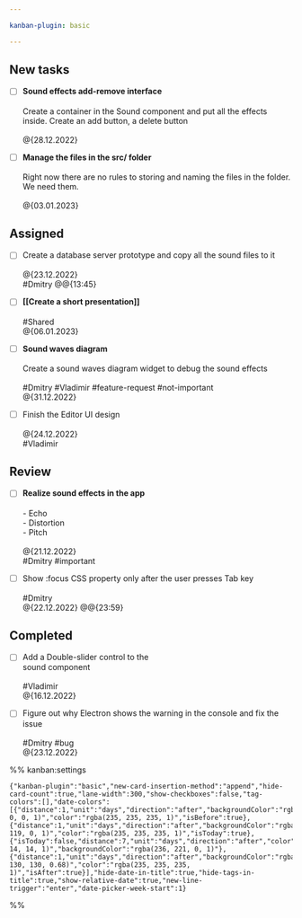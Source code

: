 ```yaml
---

kanban-plugin: basic

---
```


## New tasks

- [ ] **Sound effects add-remove interface**<br><br>Create a container in the Sound component and put all the effects inside. Create an add button, a delete button<br><br>@{28.12.2022}
- [ ] **Manage the files in the src/ folder**<br><br>Right now there are no rules to storing and naming the files in the folder. We need them.<br><br>@{03.01.2023}


## Assigned

- [ ] Create a database server prototype and copy all the sound files to it<br><br>@{23.12.2022}<br>#Dmitry @@{13:45}
- [ ] **[[Create a short presentation]]**<br><br>#Shared <br>@{06.01.2023}
- [ ] **Sound waves diagram**<br><br>Create a sound waves diagram widget to debug the sound effects<br><br>#Dmitry #Vladimir #feature-request #not-important <br>@{31.12.2022}
- [ ] Finish the Editor UI design<br><br>@{24.12.2022}<br>#Vladimir


## Review

- [ ] **Realize sound effects in the app**<br><br>- Echo<br>- Distortion<br>- Pitch<br><br>@{21.12.2022}<br>#Dmitry #important
- [ ] Show :focus CSS property only after the user presses Tab key<br><br>#Dmitry <br>@{22.12.2022} @@{23:59}


## Completed

- [ ] Add a Double-slider control to the <br>sound component<br><br>#Vladimir <br>@{16.12.2022}
- [ ] Figure out why Electron shows the warning in the console and fix the issue<br><br>#Dmitry #bug <br>@{23.12.2022}




%% kanban:settings
```
{"kanban-plugin":"basic","new-card-insertion-method":"append","hide-card-count":true,"lane-width":300,"show-checkboxes":false,"tag-colors":[],"date-colors":[{"distance":1,"unit":"days","direction":"after","backgroundColor":"rgba(248, 0, 0, 1)","color":"rgba(235, 235, 235, 1)","isBefore":true},{"distance":1,"unit":"days","direction":"after","backgroundColor":"rgba(230, 119, 0, 1)","color":"rgba(235, 235, 235, 1)","isToday":true},{"isToday":false,"distance":7,"unit":"days","direction":"after","color":"rgba(14, 14, 14, 1)","backgroundColor":"rgba(236, 221, 0, 1)"},{"distance":1,"unit":"days","direction":"after","backgroundColor":"rgba(130, 130, 130, 0.68)","color":"rgba(235, 235, 235, 1)","isAfter":true}],"hide-date-in-title":true,"hide-tags-in-title":true,"show-relative-date":true,"new-line-trigger":"enter","date-picker-week-start":1}
```
%%